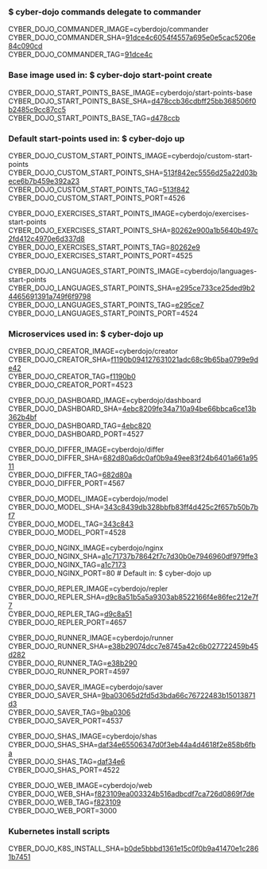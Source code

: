### $ cyber-dojo commands delegate to commander

CYBER_DOJO_COMMANDER_IMAGE=cyberdojo/commander  
CYBER_DOJO_COMMANDER_SHA=[91dce4c6054f4557a695e0e5cac5206e84c090cd](https://github.com/cyber-dojo/commander/commit/91dce4c6054f4557a695e0e5cac5206e84c090cd)  
CYBER_DOJO_COMMANDER_TAG=[91dce4c](https://hub.docker.com/layers/cyberdojo/commander/91dce4c/images/sha256-5a523e4bf41aea1ab04d10ef8d315e520e21d148dcea354be52492b5b947ab3b)  

### Base image used in: $ cyber-dojo start-point create

CYBER_DOJO_START_POINTS_BASE_IMAGE=cyberdojo/start-points-base  
CYBER_DOJO_START_POINTS_BASE_SHA=[d478ccb36cdbff25bb368506f0b2485c9cc87cc5](https://github.com/cyber-dojo/start-points-base/commit/d478ccb36cdbff25bb368506f0b2485c9cc87cc5)  
CYBER_DOJO_START_POINTS_BASE_TAG=[d478ccb](https://hub.docker.com/layers/cyberdojo/start-points-base/d478ccb/images/sha256-402adefd8be573b4b0eead68436c2958e957df173c365e03c55bec5b0d3fd87e)  

### Default start-points used in: $ cyber-dojo up

CYBER_DOJO_CUSTOM_START_POINTS_IMAGE=cyberdojo/custom-start-points  
CYBER_DOJO_CUSTOM_START_POINTS_SHA=[513f842ec5556d25a22d03bece6b7b459e392a23](https://github.com/cyber-dojo/custom-start-points/commit/513f842ec5556d25a22d03bece6b7b459e392a23)  
CYBER_DOJO_CUSTOM_START_POINTS_TAG=[513f842](https://hub.docker.com/layers/cyberdojo/custom-start-points/513f842/images/sha256-72850dea2761e2159e3df40d2884ab82202e320f3ba32cce853ab0baac445e97)  
CYBER_DOJO_CUSTOM_START_POINTS_PORT=4526

CYBER_DOJO_EXERCISES_START_POINTS_IMAGE=cyberdojo/exercises-start-points  
CYBER_DOJO_EXERCISES_START_POINTS_SHA=[80262e900a1b5640b497c2fd412c4970e6d337d8](https://github.com/cyber-dojo/exercises-start-points/commit/80262e900a1b5640b497c2fd412c4970e6d337d8)  
CYBER_DOJO_EXERCISES_START_POINTS_TAG=[80262e9](https://hub.docker.com/layers/cyberdojo/exercises-start-points/80262e9/images/sha256-40a8f4673c86bb7812680d4bdbc158136d07c07116364263d18cda03501a213c)  
CYBER_DOJO_EXERCISES_START_POINTS_PORT=4525

CYBER_DOJO_LANGUAGES_START_POINTS_IMAGE=cyberdojo/languages-start-points  
CYBER_DOJO_LANGUAGES_START_POINTS_SHA=[e295ce733ce25ded9b24465691391a749f6f9798](https://github.com/cyber-dojo/languages-start-points/commit/e295ce733ce25ded9b24465691391a749f6f9798)  
CYBER_DOJO_LANGUAGES_START_POINTS_TAG=[e295ce7](https://hub.docker.com/layers/cyberdojo/languages-start-points/e295ce7/images/sha256-53a569a7f3f9a80f3559d44199b12bf2e7b2abe879b0d13fdb8d892850e173c2)  
CYBER_DOJO_LANGUAGES_START_POINTS_PORT=4524

### Microservices used in: $ cyber-dojo up

CYBER_DOJO_CREATOR_IMAGE=cyberdojo/creator  
CYBER_DOJO_CREATOR_SHA=[f1190b094127631021adc68c9b65ba0799e9de42](https://github.com/cyber-dojo/creator/commit/f1190b094127631021adc68c9b65ba0799e9de42)  
CYBER_DOJO_CREATOR_TAG=[f1190b0](https://hub.docker.com/layers/cyberdojo/creator/f1190b0/images/sha256-203048eafc938276f137dfac3cce210bb258f3053b6f4560c140a89d9d1929da)  
CYBER_DOJO_CREATOR_PORT=4523

CYBER_DOJO_DASHBOARD_IMAGE=cyberdojo/dashboard  
CYBER_DOJO_DASHBOARD_SHA=[4ebc8209fe34a710a94be66bbca6ce13b362b4bf](https://github.com/cyber-dojo/dashboard/commit/4ebc8209fe34a710a94be66bbca6ce13b362b4bf)  
CYBER_DOJO_DASHBOARD_TAG=[4ebc820](https://hub.docker.com/layers/cyberdojo/dashboard/4ebc820/images/sha256-358bafa24dec8d6ca3b9352f385c12dfdf3283a54b7098fc1210885405e4ed31)  
CYBER_DOJO_DASHBOARD_PORT=4527

CYBER_DOJO_DIFFER_IMAGE=cyberdojo/differ  
CYBER_DOJO_DIFFER_SHA=[682d80a6dc0af0b9a49ee83f24b6401a661a9511](https://github.com/cyber-dojo/differ/commit/682d80a6dc0af0b9a49ee83f24b6401a661a9511)  
CYBER_DOJO_DIFFER_TAG=[682d80a](https://hub.docker.com/layers/cyberdojo/differ/682d80a/images/sha256-24f4e78d4be8bf663c86ef1a3216e3ba5bacee1c1a639aaf4afd2e42e315fca7)  
CYBER_DOJO_DIFFER_PORT=4567

CYBER_DOJO_MODEL_IMAGE=cyberdojo/model  
CYBER_DOJO_MODEL_SHA=[343c8439db328bbfb83ff4d425c2f657b50b7bf7](https://github.com/cyber-dojo/model/commit/343c8439db328bbfb83ff4d425c2f657b50b7bf7)  
CYBER_DOJO_MODEL_TAG=[343c843](https://hub.docker.com/layers/cyberdojo/model/343c843/images/sha256-9278e827dc028c8b279ae4208f0df128629dc2c9a2b9cba432fe755975967761)  
CYBER_DOJO_MODEL_PORT=4528

CYBER_DOJO_NGINX_IMAGE=cyberdojo/nginx  
CYBER_DOJO_NGINX_SHA=[a1c71737b78642f7c7d30b0e7946960df979ffe3](https://github.com/cyber-dojo/nginx/commit/a1c71737b78642f7c7d30b0e7946960df979ffe3)  
CYBER_DOJO_NGINX_TAG=[a1c7173](https://hub.docker.com/layers/cyberdojo/nginx/a1c7173/images/sha256-5c7348269283e5f308076ee9a22031376ea6d56e1661aeb07bf293c403f1e734)  
CYBER_DOJO_NGINX_PORT=80 # Default in: $ cyber-dojo up

CYBER_DOJO_REPLER_IMAGE=cyberdojo/repler  
CYBER_DOJO_REPLER_SHA=[d9c8a51b5a5a9303ab8522166f4e86fec212e7f7](https://github.com/cyber-dojo/repler/commit/d9c8a51b5a5a9303ab8522166f4e86fec212e7f7)  
CYBER_DOJO_REPLER_TAG=[d9c8a51](https://hub.docker.com/layers/cyberdojo/repler/d9c8a51/images/sha256-87273073e7bb095335e46ec206897a73e9df0c330fc57b5b4c56d2580038c34f)  
CYBER_DOJO_REPLER_PORT=4657

CYBER_DOJO_RUNNER_IMAGE=cyberdojo/runner  
CYBER_DOJO_RUNNER_SHA=[e38b29074dcc7e8745a42c6b027722459b45d282](https://github.com/cyber-dojo/runner/commit/e38b29074dcc7e8745a42c6b027722459b45d282)  
CYBER_DOJO_RUNNER_TAG=[e38b290](https://hub.docker.com/layers/cyberdojo/runner/e38b290/images/sha256-43078d0476bcc215f239b09a990f523edd8562db70a1426fe4c4154a8db9fb51)  
CYBER_DOJO_RUNNER_PORT=4597

CYBER_DOJO_SAVER_IMAGE=cyberdojo/saver  
CYBER_DOJO_SAVER_SHA=[9ba03065d2fd5d3bda66c76722483b15013871d3](https://github.com/cyber-dojo/saver/commit/9ba03065d2fd5d3bda66c76722483b15013871d3)  
CYBER_DOJO_SAVER_TAG=[9ba0306](https://hub.docker.com/layers/cyberdojo/saver/9ba0306/images/sha256-d5b4b493b96a407d46d2ca3af0bb4e9ffd225df78a5aed105224e4120b3b9814)  
CYBER_DOJO_SAVER_PORT=4537

CYBER_DOJO_SHAS_IMAGE=cyberdojo/shas  
CYBER_DOJO_SHAS_SHA=[daf34e65506347d0f3eb44a4d4618f2e858b6fba](https://github.com/cyber-dojo/shas/commit/daf34e65506347d0f3eb44a4d4618f2e858b6fba)  
CYBER_DOJO_SHAS_TAG=[daf34e6](https://hub.docker.com/layers/cyberdojo/shas/daf34e6/images/sha256-1154a780cb5ce9addd8ac4e33b440ca2eeb924499f1aab83e097cc16d894e073)  
CYBER_DOJO_SHAS_PORT=4522

CYBER_DOJO_WEB_IMAGE=cyberdojo/web  
CYBER_DOJO_WEB_SHA=[f823109ea003324b516adbcdf7ca726d0869f7de](https://github.com/cyber-dojo/web/commit/f823109ea003324b516adbcdf7ca726d0869f7de)  
CYBER_DOJO_WEB_TAG=[f823109](https://hub.docker.com/layers/cyberdojo/web/f823109/images/sha256-d3945a8ab1ceb3607fca1140218501d5624039945641fdc1d53b904b1f7b5da8)  
CYBER_DOJO_WEB_PORT=3000

### Kubernetes install scripts
CYBER_DOJO_K8S_INSTALL_SHA=[b0de5bbbd1361e15c0f0b9a41470e1c2861b7451](https://github.com/cyber-dojo/k8s-install/commit/b0de5bbbd1361e15c0f0b9a41470e1c2861b7451)  
